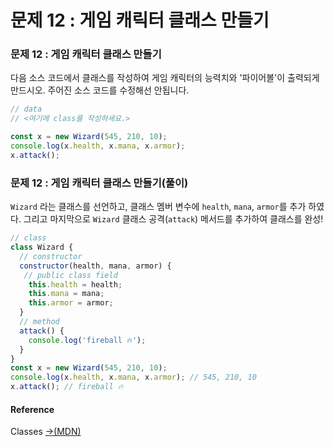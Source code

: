 # 문제 12 : 게임 캐릭터 클래스 만들기

### 문제 12 : 게임 캐릭터 클래스 만들기

다음 소스 코드에서 클래스를 작성하여 게임 캐릭터의 능력치와 '파이어볼'이 출력되게 만드시오. 주어진 소스 코드를 수정해선 안됩니다.

```javascript
// data
// <여기에 class를 작성하세요.>

const x = new Wizard(545, 210, 10);
console.log(x.health, x.mana, x.armor);
x.attack();
```



### 문제 12 : 게임 캐릭터 클래스 만들기\(풀이\) 

`Wizard` 라는 클래스를 선언하고, 클래스 멤버 변수에 `health`, `mana`, `armor`를 추가 하였다. 그리고 마지막으로 `Wizard` 클래스 공격\(`attack`\) 메서드를 추가하여 클래스를 완성!

```javascript
// class
class Wizard {
  // constructor
  constructor(health, mana, armor) {
   // public class field
    this.health = health;
    this.mana = mana;
    this.armor = armor;
  }
  // method
  attack() {
    console.log('fireball 🔥');
  }
}
const x = new Wizard(545, 210, 10);
console.log(x.health, x.mana, x.armor); // 545, 210, 10
x.attack(); // fireball 🔥
```

#### Reference

Classes [→\(MDN\)](https://developer.mozilla.org/ko/docs/Web/JavaScript/Reference/Classes)

